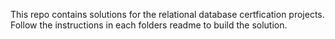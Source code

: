 This repo contains solutions for the relational database certfication projects. Follow the instructions in each folders readme to build the solution.